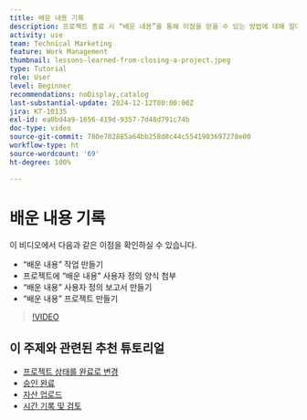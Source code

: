 ```yaml
---
title: 배운 내용 기록
description: 프로젝트 종료 시 “배운 내용”을 통해 이점을 얻을 수 있는 방법에 대해 알아봅니다.
activity: use
team: Technical Marketing
feature: Work Management
thumbnail: lessons-learned-from-closing-a-project.jpeg
type: Tutorial
role: User
level: Beginner
recommendations: noDisplay,catalog
last-substantial-update: 2024-12-12T00:00:00Z
jira: KT-10135
exl-id: ea0bd4a9-1656-419d-9357-7d48d791c74b
doc-type: video
source-git-commit: 780e702885a64bb258d8c44c5541903697278e00
workflow-type: ht
source-wordcount: '69'
ht-degree: 100%

---
```


# 배운 내용 기록

이 비디오에서 다음과 같은 이점을 확인하실 수 있습니다.

* “배운 내용” 작업 만들기
* 프로젝트에 “배운 내용” 사용자 정의 양식 첨부
* “배운 내용” 사용자 정의 보고서 만들기
* “배운 내용” 프로젝트 만들기

>[!VIDEO](https://video.tv.adobe.com/v/3441012/?quality=12&learn=on)

## 이 주제와 관련된 추천 튜토리얼

* [프로젝트 상태를 완료로 변경](/help/manage-work/projects/change-the-project-status.md)
* [승인 완료](/help/manage-work/close-a-project/complete-approvals.md)
* [자산 업로드](/help/manage-work/close-a-project/upload-assets.md)
* [시간 기록 및 검토](/help/manage-work/close-a-project/log-and-review-hours.md)
